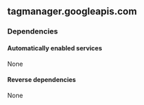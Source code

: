 ## tagmanager.googleapis.com

### Dependencies

#### Automatically enabled services

None

#### Reverse dependencies

None
